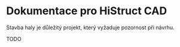
# Dokumentace pro HiStruct CAD

Stavba haly je důležitý projekt, který vyžaduje pozornost při návrhu.

TODO
